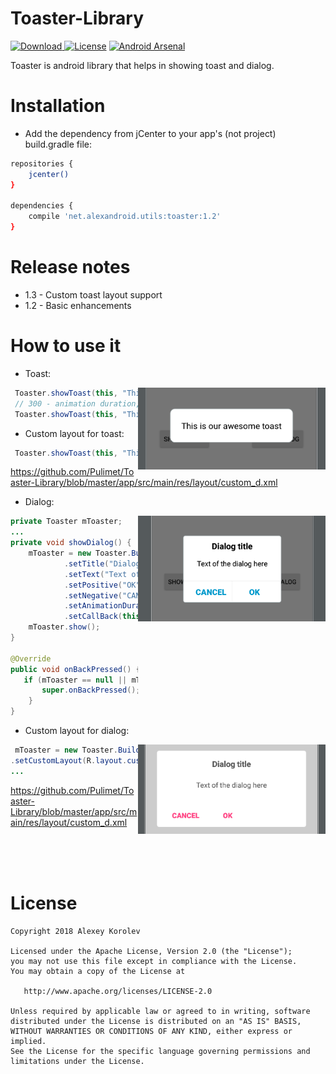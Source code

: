 # Toaster-Library
[ ![Download](https://api.bintray.com/packages/pulimet/utils/toaster/images/download.svg) ](https://bintray.com/pulimet/utils/toaster/_latestVersion)      [![License](https://img.shields.io/badge/license-Apache%202-green.svg)](https://www.apache.org/licenses/LICENSE-2.0)    [![Android Arsenal](https://img.shields.io/badge/Android%20Arsenal-Toaster-brightgreen.svg?style=flat)](https://android-arsenal.com/details/1/6690)


Toaster is android library that helps in showing toast and dialog.

# Installation

- Add the dependency from jCenter to your app's (not project) build.gradle file:

```sh
repositories {
    jcenter()
}

dependencies {
    compile 'net.alexandroid.utils:toaster:1.2'
}
```




# Release notes
* 1.3 - Custom toast layout support
* 1.2 - Basic enhancements 



# How to use it
* Toast:
<img align="right" width ="300" src="https://raw.githubusercontent.com/Pulimet/Toaster-Library/master/art/first.png">

```java
 Toaster.showToast(this, "This is our awesome toast");
 // 300 - animation duration, 500 - visible duration
 Toaster.showToast(this, "This is our awesome toast", 300, 500);  
```

* Custom layout for toast:

```java
 Toaster.showToast(this, "This is our awesome toast", 300, 500, R.layout.custom_t);
```

https://github.com/Pulimet/Toaster-Library/blob/master/app/src/main/res/layout/custom_d.xml


* Dialog:
<img align="right" width ="300" src="https://raw.githubusercontent.com/Pulimet/Toaster-Library/master/art/second.png">

```java
private Toaster mToaster;
...
private void showDialog() {
    mToaster = new Toaster.Builder(this)
            .setTitle("Dialog title")
            .setText("Text of the dialog here")
            .setPositive("OK")
            .setNegative("CANCEL")
            .setAnimationDuration(300)
            .setCallBack(this).build();
    mToaster.show();
}  

@Override
public void onBackPressed() {
   if (mToaster == null || mToaster.onBackPressed()) {
       super.onBackPressed();
    }
}

```

* Custom layout for dialog:

<img align="right" width ="300" src="https://raw.githubusercontent.com/Pulimet/Toaster-Library/master/art/third.png">

```java
 mToaster = new Toaster.Builder(this)
.setCustomLayout(R.layout.custom)
...
```

https://github.com/Pulimet/Toaster-Library/blob/master/app/src/main/res/layout/custom_d.xml

 <br>  <br>  <br> 
# License

```
Copyright 2018 Alexey Korolev

Licensed under the Apache License, Version 2.0 (the "License");
you may not use this file except in compliance with the License.
You may obtain a copy of the License at

   http://www.apache.org/licenses/LICENSE-2.0

Unless required by applicable law or agreed to in writing, software
distributed under the License is distributed on an "AS IS" BASIS,
WITHOUT WARRANTIES OR CONDITIONS OF ANY KIND, either express or implied.
See the License for the specific language governing permissions and
limitations under the License.
```

